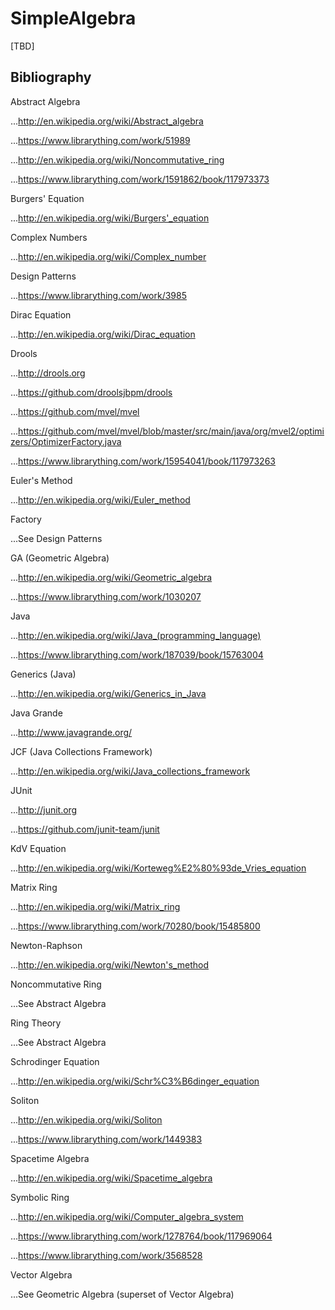 SimpleAlgebra
============

[TBD]


## Bibliography

Abstract Algebra

...http://en.wikipedia.org/wiki/Abstract_algebra

...https://www.librarything.com/work/51989

...http://en.wikipedia.org/wiki/Noncommutative_ring

...https://www.librarything.com/work/1591862/book/117973373

Burgers' Equation

...http://en.wikipedia.org/wiki/Burgers'_equation

Complex Numbers

...http://en.wikipedia.org/wiki/Complex_number

Design Patterns

...https://www.librarything.com/work/3985

Dirac Equation

...http://en.wikipedia.org/wiki/Dirac_equation

Drools

...http://drools.org

...https://github.com/droolsjbpm/drools

...https://github.com/mvel/mvel

...https://github.com/mvel/mvel/blob/master/src/main/java/org/mvel2/optimizers/OptimizerFactory.java

...https://www.librarything.com/work/15954041/book/117973263

Euler's Method

...http://en.wikipedia.org/wiki/Euler_method

Factory

...See Design Patterns

GA (Geometric Algebra)

...http://en.wikipedia.org/wiki/Geometric_algebra

...https://www.librarything.com/work/1030207

Java

...http://en.wikipedia.org/wiki/Java_(programming_language)

...https://www.librarything.com/work/187039/book/15763004

Generics (Java)

...http://en.wikipedia.org/wiki/Generics_in_Java

Java Grande

...http://www.javagrande.org/

JCF (Java Collections Framework)

...http://en.wikipedia.org/wiki/Java_collections_framework

JUnit

...http://junit.org

...https://github.com/junit-team/junit

KdV Equation

...http://en.wikipedia.org/wiki/Korteweg%E2%80%93de_Vries_equation

Matrix Ring

...http://en.wikipedia.org/wiki/Matrix_ring

...https://www.librarything.com/work/70280/book/15485800

Newton-Raphson

...http://en.wikipedia.org/wiki/Newton's_method

Noncommutative Ring

...See Abstract Algebra

Ring Theory

...See Abstract Algebra

Schrodinger Equation

...http://en.wikipedia.org/wiki/Schr%C3%B6dinger_equation

Soliton

...http://en.wikipedia.org/wiki/Soliton

...https://www.librarything.com/work/1449383

Spacetime Algebra

...http://en.wikipedia.org/wiki/Spacetime_algebra

Symbolic Ring

...http://en.wikipedia.org/wiki/Computer_algebra_system

...https://www.librarything.com/work/1278764/book/117969064

...https://www.librarything.com/work/3568528

Vector Algebra

...See Geometric Algebra (superset of Vector Algebra)




